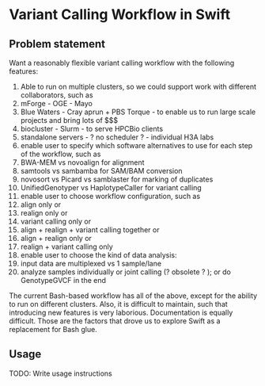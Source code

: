 # Variant Calling Workflow in Swift #
## Problem statement ##

Want a reasonably flexible variant calling workflow with the following features:

1. Able to run on multiple clusters, so we could support work with different collaborators, such as
  1. mForge - OGE - Mayo
  2. Blue Waters - Cray aprun + PBS Torque - to enable us to run large scale projects and bring lots of $$$
  3. biocluster - Slurm - to serve HPCBio clients
  4. standalone servers - ? no scheduler ? - individual H3A labs
2. enable user to specify which software alternatives to use for each step of the workflow, such as
  1. BWA-MEM vs novoalign for alignment
  2. samtools vs sambamba for SAM/BAM conversion
  3. novosort vs Picard vs samblaster for marking of duplicates
  4. UnifiedGenotyper vs HaplotypeCaller for variant calling
3. enable user to choose workflow configuration, such as
  1. align only or
  2. realign only or
  3. variant calling only or
  4. align + realign + variant calling together or
  5. align + realign only or
  6. realign + variant calling only
4. enable user to choose the kind of data analysis:
  1. input data are multiplexed vs 1 sample/lane
  2. analyze samples individually or joint calling (? obsolete ? ); or do GenotypeGVCF in the end

The current Bash-based workflow has all of the above, except for the ability to run on different clusters.
Also, it is difficult to maintain, such that introducing new features is very laborious.
Documentation is equally difficult. Those are the factors that drove us to explore Swift as a replacement for Bash glue.
## Usage ##
TODO: Write usage instructions
